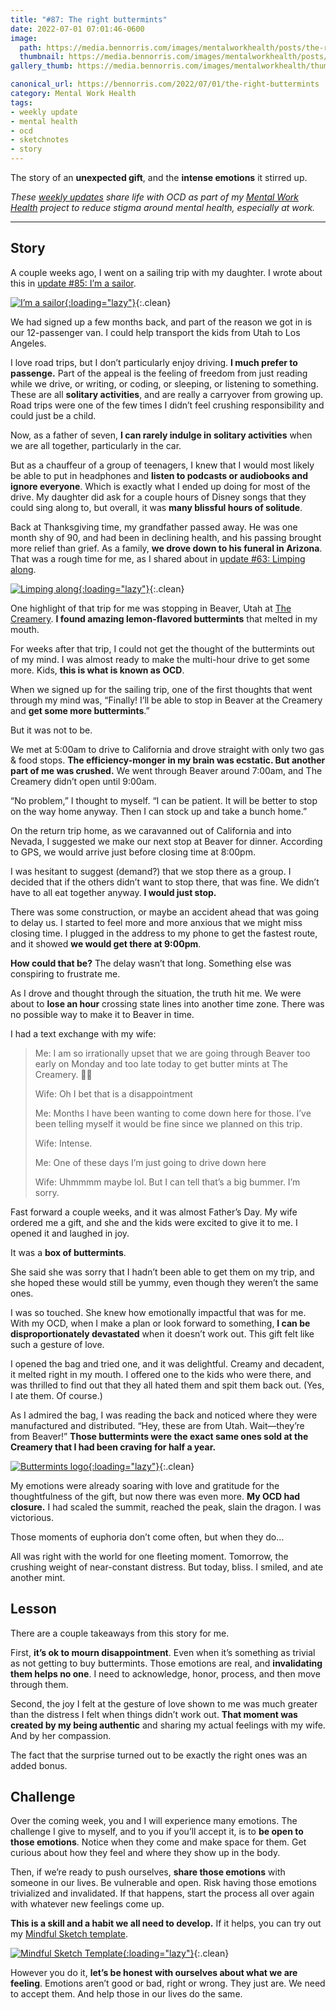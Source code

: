 ```yaml
---
title: "#87: The right buttermints"
date: 2022-07-01 07:01:46-0600
image: 
  path: https://media.bennorris.com/images/mentalworkhealth/posts/the-right-buttermints.jpg
  thumbnail: https://media.bennorris.com/images/mentalworkhealth/posts/thumbnails/the-right-buttermints.jpg
gallery_thumb: https://media.bennorris.com/images/mentalworkhealth/thumbs/the-right-buttermints.jpg

canonical_url: https://bennorris.com/2022/07/01/the-right-buttermints
category: Mental Work Health
tags:
- weekly update
- mental health
- ocd
- sketchnotes
- story
---
```


The story of an **unexpected gift**, and the **intense emotions** it stirred up.

_These [weekly updates](https://bennorris.com/tags/weekly-update/) share life with OCD as part of my [Mental Work Health](https://bennorris.com/mental-work-health) project to reduce stigma around mental health, especially at work._


***


## Story

A couple weeks ago, I went on a sailing trip with my daughter. I wrote about this in [update #85: I’m a sailor](https://bennorris.com/2022/06/17/im-a-sailor).

[![I’m a sailor](https://media.bennorris.org/images/mentalworkhealth/posts/i’m-a-sailor.jpg){:loading="lazy"}](https://bennorris.com/2022/06/17/im-a-sailor){:.clean}

We had signed up a few months back, and part of the reason we got in is our 12-passenger van. I could help transport the kids from Utah to Los Angeles.

I love road trips, but I don’t particularly enjoy driving. **I much prefer to passenge.** Part of the appeal is the feeling of freedom from just reading while we drive, or writing, or coding, or sleeping, or listening to something. These are all **solitary activities**, and are really a carryover from growing up. Road trips were one of the few times I didn’t feel crushing responsibility and could just be a child.

Now, as a father of seven, **I can rarely indulge in solitary activities** when we are all together, particularly in the car.

But as a chauffeur of a group of teenagers, I knew that I would most likely be able to put in headphones and **listen to podcasts or audiobooks and ignore everyone**. Which is exactly what I ended up doing for most of the drive. My daughter did ask for a couple hours of Disney songs that they could sing along to, but overall, it was **many blissful hours of solitude**.

Back at Thanksgiving time, my grandfather passed away. He was one month shy of 90, and had been in declining health, and his passing brought more relief than grief. As a family, **we drove down to his funeral in Arizona**. That was a rough time for me, as I shared about in [update #63: Limping along](https://bennorris.com/2021/12/10/limping-along).

[![Limping along](https://media.bennorris.org/images/mentalworkhealth/posts/limping-along.jpg){:loading="lazy"}](https://bennorris.com/2021/12/10/limping-along){:.clean}

One highlight of that trip for me was stopping in Beaver, Utah at [The Creamery](https://thecreameryutah.com/). **I found amazing lemon-flavored buttermints** that melted in my mouth.

For weeks after that trip, I could not get the thought of the buttermints out of my mind. I was almost ready to make the multi-hour drive to get some more. Kids, **this is what is known as OCD**.

When we signed up for the sailing trip, one of the first thoughts that went through my mind was, “Finally! I’ll be able to stop in Beaver at the Creamery and **get some more buttermints**.”

But it was not to be.

We met at 5:00am to drive to California and drove straight with only two gas & food stops. **The efficiency-monger in my brain was ecstatic. But another part of me was crushed.** We went through Beaver around 7:00am, and The Creamery didn’t open until 9:00am.

“No problem,” I thought to myself. “I can be patient. It will be better to stop on the way home anyway. Then I can stock up and take a bunch home.”

On the return trip home, as we caravanned out of California and into Nevada, I suggested we make our next stop at Beaver for dinner. According to GPS, we would arrive just before closing time at 8:00pm.

I was hesitant to suggest (demand?) that we stop there as a group. I decided that if the others didn’t want to stop there, that was fine. We didn’t have to all eat together anyway. **I would just stop.**

There was some construction, or maybe an accident ahead that was going to delay us. I started to feel more and more anxious that we might miss closing time. I plugged in the address to my phone to get the fastest route, and it showed **we would get there at 9:00pm**.

**How could that be?** The delay wasn’t that long. Something else was conspiring to frustrate me.

As I drove and thought through the situation, the truth hit me. We were about to **lose an hour** crossing state lines into another time zone. There was no possible way to make it to Beaver in time.

I had a text exchange with my wife:

> Me: I am so irrationally upset that we are going through Beaver too early on Monday and too late today to get butter mints at The Creamery. 🤬😆
> 
> Wife: Oh I bet that is a disappointment
> 
> Me: Months I have been wanting to come down here for those. I’ve been telling myself it would be fine since we planned on this trip.
> 
> Wife: Intense.
> 
> Me: One of these days I’m just going to drive down here
> 
> Wife: Uhmmmm maybe lol. But I can tell that’s a big bummer. I’m sorry.

Fast forward a couple weeks, and it was almost Father’s Day. My wife ordered me a gift, and she and the kids were excited to give it to me. I opened it and laughed in joy.

It was a **box of buttermints**.

She said she was sorry that I hadn’t been able to get them on my trip, and she hoped these would still be yummy, even though they weren’t the same ones.

I was so touched. She knew how emotionally impactful that was for me. With my OCD, when I make a plan or look forward to something, **I can be disproportionately devastated** when it doesn’t work out. This gift felt like such a gesture of love.

I opened the bag and tried one, and it was delightful. Creamy and decadent, it melted right in my mouth. I offered one to the kids who were there, and was thrilled to find out that they all hated them and spit them back out. (Yes, I ate them. Of course.)

As I admired the bag, I was reading the back and noticed where they were manufactured and distributed. “Hey, these are from Utah. Wait—they’re from Beaver!” **Those buttermints were the exact same ones sold at the Creamery that I had been craving for half a year.**

[![Buttermints logo](https://media.bennorris.com/images/mentalworkhealth/posts/buttermints-logo.jpg){:loading="lazy"}](https://www.buttermints.com/){:.clean}

My emotions were already soaring with love and gratitude for the thoughtfulness of the gift, but now there was even more. **My OCD had closure.** I had scaled the summit, reached the peak, slain the dragon. I was victorious.

Those moments of euphoria don’t come often, but when they do…

All was right with the world for one fleeting moment. Tomorrow, the crushing weight of near-constant distress. But today, bliss. I smiled, and ate another mint.


## Lesson

There are a couple takeaways from this story for me.

First, **it’s ok to mourn disappointment**. Even when it’s something as trivial as not getting to buy buttermints. Those emotions are real, and **invalidating them helps no one**. I need to acknowledge, honor, process, and then move through them.

Second, the joy I felt at the gesture of love shown to me was much greater than the distress I felt when things didn’t work out. **That moment was created by my being authentic** and sharing my actual feelings with my wife. And by her compassion.

The fact that the surprise turned out to be exactly the right ones was an added bonus.


## Challenge

Over the coming week, you and I will experience many emotions. The challenge I give to myself, and to you if you’ll accept it, is to **be open to those emotions**. Notice when they come and make space for them. Get curious about how they feel and where they show up in the body.

Then, if we’re ready to push ourselves, **share those emotions** with someone in our lives. Be vulnerable and open. Risk having those emotions trivialized and invalidated. If that happens, start the process all over again with whatever new feelings come up.

**This is a skill and a habit we all need to develop.** If it helps, you can try out my [Mindful Sketch template](https://bennorris.gumroad.com/l/mindfulsketch).

[![Mindful Sketch Template](https://media.bennorris.com/images/bennorris/mindful-sketch-template.jpg){:loading="lazy"}](https://bennorris.com/mindful-sketch-template/){:.clean}

However you do it, **let’s be honest with ourselves about what we are feeling**. Emotions aren’t good or bad, right or wrong. They just are. We need to accept them. And help those in our lives do the same.

